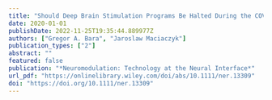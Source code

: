 ```yaml
---
title: "Should Deep Brain Stimulation Programs Be Halted During the COVID-19 Pandemic? Balancing the Risk of COVID-19 Infection Against the Survival Benefits of DBS"
date: 2020-01-01
publishDate: 2022-11-25T19:35:44.889977Z
authors: ["Gregor A. Bara", "Jaroslaw Maciaczyk"]
publication_types: ["2"]
abstract: ""
featured: false
publication: "*Neuromodulation: Technology at the Neural Interface*"
url_pdf: "https://onlinelibrary.wiley.com/doi/abs/10.1111/ner.13309"
doi: "https://doi.org/10.1111/ner.13309"
---
```


